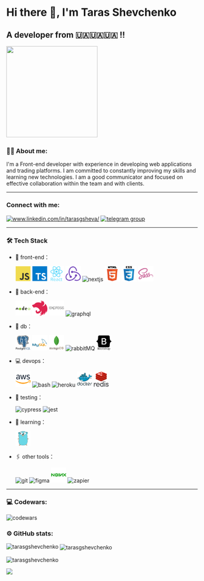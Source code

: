 
# Hi there 👋, I'm Taras Shevchenko 
## A developer from 🇺🇦🇺🇦🇺🇦 !!

<img src="https://media.tenor.com/NCRHhqkXrJYAAAAi/programmers-go-internet.gif" height="240" width="240">

### :man_technologist: About me:

I'm a Front-end developer with experience in developing web applications and trading platforms. I am committed to constantly improving my skills and learning new technologies. I am a good communicator and focused on effective collaboration within the team and with clients.

---

### Connect with me:

<p align="left">
  <a href="https://linkedin.com/in/www.linkedin.com/in/tarasgsheva/" target="blank"><img align="center" src="https://raw.githubusercontent.com/rahuldkjain/github-profile-readme-generator/master/src/images/icons/Social/linked-in-alt.svg" alt="www.linkedin.com/in/tarasgsheva/" height="30" width="40" /></a>
  <a href="https://t.me/tgsheva" target="_blank">
      <img align="center" src="https://cdn-icons-png.flaticon.com/512/2111/2111646.png" width="40" height="40" alt="telegram group" />
    </a>
</p>

---

### 🛠 Tech Stack

- 👯 front-end： <p align="left"><img src="https://raw.githubusercontent.com/devicons/devicon/master/icons/javascript/javascript-original.svg" alt="javascript" width="40" height="40"/>&nbsp;<img src="https://raw.githubusercontent.com/devicons/devicon/master/icons/typescript/typescript-original.svg" alt="typescript" width="40" height="40"/>&nbsp;<img src="https://raw.githubusercontent.com/devicons/devicon/master/icons/react/react-original-wordmark.svg" alt="react" width="40" height="40"/>&nbsp;<img src="https://raw.githubusercontent.com/devicons/devicon/master/icons/redux/redux-original.svg" alt="redux" width="40" height="40"/>&nbsp;<img src="https://cdn.worldvectorlogo.com/logos/nextjs-2.svg" alt="nextjs" width="40" height="40"/>&nbsp;<img src="https://raw.githubusercontent.com/devicons/devicon/master/icons/html5/html5-original-wordmark.svg" alt="html5" width="40" height="40"/>&nbsp;<img src="https://raw.githubusercontent.com/devicons/devicon/master/icons/css3/css3-original-wordmark.svg" alt="css3" width="40" height="40"/>&nbsp;<img src="https://raw.githubusercontent.com/devicons/devicon/master/icons/sass/sass-original.svg" alt="sass" width="40" height="40"/>&nbsp;</p>
- 🔭 back-end： <p align="left"><img src="https://raw.githubusercontent.com/devicons/devicon/master/icons/nodejs/nodejs-original-wordmark.svg" alt="nodejs" width="40" height="40"/>&nbsp;<img src="https://raw.githubusercontent.com/devicons/devicon/master/icons/nestjs/nestjs-plain.svg" alt="nestjs" width="40" height="40"/>&nbsp;<img src="https://raw.githubusercontent.com/devicons/devicon/master/icons/express/express-original-wordmark.svg" alt="express" width="40" height="40"/>&nbsp;<img src="https://www.vectorlogo.zone/logos/graphql/graphql-icon.svg" alt="graphql" width="40" height="40"/>&nbsp;</p>
- 📑 db： <p align="left"><img src="https://raw.githubusercontent.com/devicons/devicon/master/icons/postgresql/postgresql-original-wordmark.svg" alt="postgresql" width="40" height="40"/>&nbsp;<img src="https://raw.githubusercontent.com/devicons/devicon/master/icons/mysql/mysql-original-wordmark.svg" alt="mysql" width="40" height="40"/>&nbsp;<img src="https://raw.githubusercontent.com/devicons/devicon/master/icons/mongodb/mongodb-original-wordmark.svg" alt="mongodb" width="40" height="40"/>&nbsp;<img src="https://www.vectorlogo.zone/logos/rabbitmq/rabbitmq-icon.svg" alt="rabbitMQ" width="40" height="40"/>&nbsp;<img src="https://raw.githubusercontent.com/devicons/devicon/master/icons/bootstrap/bootstrap-plain-wordmark.svg" alt="bootstrap" width="40" height="40"/>&nbsp;</p>
- 💻 devops： <p align="left"><img src="https://raw.githubusercontent.com/devicons/devicon/master/icons/amazonwebservices/amazonwebservices-original-wordmark.svg" alt="aws" width="40" height="40"/>&nbsp;<img src="https://www.vectorlogo.zone/logos/gnu_bash/gnu_bash-icon.svg" alt="bash" width="40" height="40"/>&nbsp;<img src="https://www.vectorlogo.zone/logos/heroku/heroku-icon.svg" alt="heroku" width="40" height="40"/>&nbsp;<img src="https://raw.githubusercontent.com/devicons/devicon/master/icons/docker/docker-original-wordmark.svg" alt="docker" width="40" height="40"/>&nbsp;<img src="https://raw.githubusercontent.com/devicons/devicon/master/icons/redis/redis-original-wordmark.svg" alt="redis" width="40" height="40"/>&nbsp;</p>
- 🧪 testing： <p align="left"><img src="https://raw.githubusercontent.com/simple-icons/simple-icons/6e46ec1fc23b60c8fd0d2f2ff46db82e16dbd75f/icons/cypress.svg" alt="cypress" width="40" height="40"/>&nbsp;<img src="https://www.vectorlogo.zone/logos/jestjsio/jestjsio-icon.svg" alt="jest" width="40" height="40"/></p>
- 🌱 learning： <p align="left"><img src="https://raw.githubusercontent.com/devicons/devicon/master/icons/go/go-original.svg" alt="go" width="40" height="40"/></p>
- 🖇 other tools： <p align="left"><img src="https://www.vectorlogo.zone/logos/git-scm/git-scm-icon.svg" alt="git" width="40" height="40"/>&nbsp;<img src="https://www.vectorlogo.zone/logos/figma/figma-icon.svg" alt="figma" width="40" height="40"/>&nbsp;<img src="https://raw.githubusercontent.com/devicons/devicon/master/icons/nginx/nginx-original.svg" alt="nginx" width="40" height="40"/>&nbsp;<img src="https://www.vectorlogo.zone/logos/zapier/zapier-icon.svg" alt="zapier" width="40" height="40"/>&nbsp;</p>

---

### 💻 Codewars:

![codewars](https://www.codewars.com/users/TarikSheva/badges/large)

### ⚙️ GitHub stats:

<p><img align="left" src="https://github-readme-stats.vercel.app/api/top-langs?username=tarasgshevchenko&theme=dark&background=000000&show_icons=true&locale=en&layout=compact" alt="tarasgshevchenko" /></p>

<p>&nbsp;<img align="center" src="https://github-readme-stats.vercel.app/api?username=tarasgshevchenko&theme=dark&background=000000&show_icons=true&locale=en" alt="tarasgshevchenko" /></p>

<p><img align="center" src="https://github-readme-streak-stats.herokuapp.com/?user=tarasgshevchenko&theme=dark&background=000000&" alt="tarasgshevchenko" /></p>

![](https://komarev.com/ghpvc/?username=tarasgshevchenko&label=PROFILE+VIEWS&color=blueviolet)
